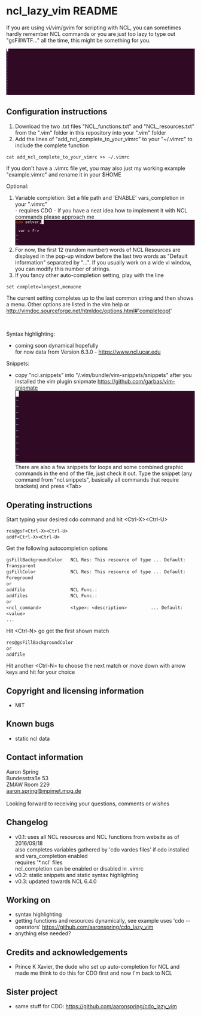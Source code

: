 ncl_lazy_vim README
===================

If you are using vi/vim/gvim for scripting with NCL, you can sometimes hardly remember NCL commands or you are just too lazy to type out "gsFillWTF..." all the time, this might be something for you.

![animation]( ncl_completion.gif )

Configuration instructions
--------------------------
1. Download the two .txt files "NCL_functions.txt" and "NCL_resources.txt" from the ".vim" folder in this repository into your ".vim" folder
2. Add the lines of "add_ncl_complete_to_your_vimrc" to your "~/.vimrc" to include the complete function <br>
```
cat add_ncl_complete_to_your_vimrc >> ~/.vimrc
```
If you don't have a .vimrc file yet, you may also just my working example "example.vimrc" and rename it in your $HOME <br>

Optional: <br>
1. Variable completion: Set a file path and 'ENABLE' vars_completion in your ".vimrc" <br> - requires CDO - if you have a neat idea how to implement it with NCL commands please approach me
![animation]( vars_completion.gif ) <br>
2. For now, the first 12 (random number) words of NCL Resources are displayed in the pop-up window before the last two words as "Default information" separated by "...". If you usually work on a wide vi window, you can modify this number of strings. <br>
3. If you fancy other auto-completion setting, play with the line
```
set complete=longest,menuone
```
The current setting completes up to the last common string and then shows a menu. Other options are listed in the vim help or http://vimdoc.sourceforge.net/htmldoc/options.html#'completeopt' <br>

<br>

Syntax highlighting:
* coming soon dynamical hopefully <br> for now data from Version 6.3.0 - https://www.ncl.ucar.edu 

Snippets: 
* copy "ncl.snippets" into "/.vim/bundle/vim-snippets/snippets" after you installed the vim plugin snipmate https://github.com/garbas/vim-snipmate <br>
![animation]( snippets_ncl.gif ) <br>
There are also a few snippets for loops and some combined graphic commands in the end of the file, just check it out. Type the snippet (any command from "ncl.snippets", basically all commands that require brackets) and press &lt;Tab>

Operating instructions
----------------------
Start typing your desired cdo command and hit &lt;Ctrl-X>&lt;Ctrl-U>
```
res@gsF<Ctrl-X><Ctrl-U>
addf<Ctrl-X><Ctrl-U>
```
Get the following autocompletion options 
```
gsFillBackgroundColor   NCL Res: This resource of type ... Default: Transparent
gsFillColor             NCL Res: This resource of type ... Default: Foreground
or
addfile                 NCL Func.: 
addfiles                NCL Func.:
or
<ncl_command>           <type>: <description>         ... Default: <value>
...
```
Hit &lt;Ctrl-N> go get the first shown match
```
res@gsFillBackgroundColor
or
addfile
```
Hit another &lt;Ctrl-N> to choose the next match or move down with arrow keys and hit <Enter> for your choice 



Copyright and licensing information
-----------------------------------
* MIT

Known bugs
----------
* static ncl data

Contact information
-------------------
Aaron Spring <br> Bundesstraße 53 <br> ZMAW Room 229 <br> aaron.spring@mpimet.mpg.de <br> <br> 
Looking forward to receiving your questions, comments or wishes


Changelog
---------
* v0.1: 
uses all NCL resources and NCL functions from website as of 2016/09/18 <br>
also completes variables gathered by 'cdo vardes files' if cdo installed and vars_completion enabled <br>
requires '*.ncl' files <br>
ncl_completion can be enabled or disabled in .vimrc <br> 
* v0.2:
static snippets and static syntax highlighting
* v0.3:
updated towards NCL 6.4.0

Working on
----------
* syntax highlighting
* getting functions and resources dynamically, see example uses 'cdo --operators' https://github.com/aaronspring/cdo_lazy_vim
* anything else needed?

Credits and acknowledgements
----------------------------
* Prince K Xavier, the dude who set up auto-completion for NCL and made me think to do this for CDO first and now I'm back to NCL
 

Sister project
--------------
* same stuff for CDO: https://github.com/aaronspring/cdo_lazy_vim
